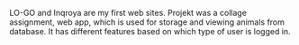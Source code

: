 LO-GO and Inqroya are my first web sites.
Projekt was a collage assignment, web app, which is used for storage and viewing animals from database. It has different features based on which type of user is logged in. 

